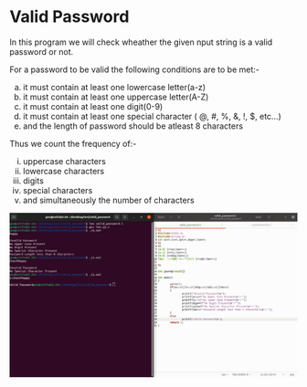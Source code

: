 <h1>Valid Password</h1>

<p>In this program we will check wheather the given nput string is a valid password or not.</p>
<p>For a password to be valid the following conditions are to be met:-</p>
<ol type="a">
  <li>it must contain at least one lowercase letter(a-z)</li>
  <li>it must contain at least one uppercase letter(A-Z)</li>
  <li>it must contain at least one digit(0-9)</li>
  <li>it must contain at least one special character ( @, #, %, &, !, $, etc…)</li>
  <li>and the length of password should be atleast 8 characters</li>
 </ol>
 
 <p>Thus we count the frequency of:-
  <ol type="i">
    <li>uppercase characters</li>
    <li>lowercase characters</li>
    <li>digits</li>
    <li>special characters</li>
    <li>and simultaneously the number of characters</li>
   </ol>

</p>

<img src="Screenshot.png">
